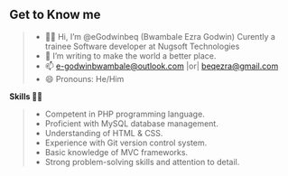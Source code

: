 **Get to Know me**
--
> - 🙋‍♂️ Hi, I’m @eGodwinbeq (Bwambale Ezra Godwin) Curently a trainee  Software developer at Nugsoft Technologies
> - 👀 I’m  writing to make the world a better place.
> - 📫 e-godwinbwambale@outlook.com |or|  beqezra@gmail.com
> - 😄 Pronouns: He/Him

 **Skills 🧑‍💻**
> - Competent in PHP programming language.
> - Proficient with MySQL database management.
> - Understanding of HTML & CSS.
> - Experience with Git version control system.
> - Basic knowledge of MVC frameworks.
> - Strong problem-solving skills and attention to detail.



<!---
eGodwinbeq/eGodwinbeq is a ✨ special ✨ repository because its `README.md` (this file) appears on your GitHub profile.
You can click the Preview link to take a look at your changes.
--->
